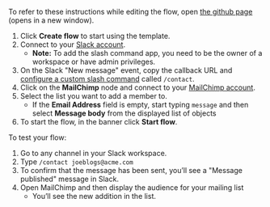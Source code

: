 To refer to these instructions while editing the flow, open [the github page](https://github.com/ot4i/app-connect-templates/edit/AnimatIan-slack-mailchimp/resources/markdown/Add%20a%20Mailchimp%20subscriber%20from%20a%20Slack%20slash%20command_instructions.md) (opens in a new window).

1. Click **Create flow** to start using the template.
1. Connect to your [Slack account](https://ibm.biz/aasslack).
    - **Note:** To add the slash command app, you need to be the owner of a workspace or have admin privileges.
1. On the Slack "New message" event, copy the callback URL and [configure a custom slash command](https://www.ibm.com/docs/en/app-connect/saas?topic=apps-slack#index__consider-general) called `/contact`.
1. Click on the **MailChimp** node and connect to your [MailChimp account](https://ibm.biz/aasmailchimp).
1. Select the list you want to add a member to.
    - If the **Email Address** field is empty, start typing ``message`` and then select **Message body** from the displayed list of objects
1. To start the flow, in the banner click **Start flow**.

To test your flow:

1. Go to any channel in your Slack workspace.
1. Type ``/contact joeblogs@acme.com``
1. To confirm that the message has been sent, you’ll see a "Message published" message in Slack.
1. Open MailChimp and then display the audience for your mailing list
    - You’ll see the new addition in the list.
